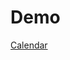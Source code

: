<h1>Demo</h1>
<p><a target="_blank" href="https://AnnaKrikunova.github.io/calendar/">Calendar</a></p>